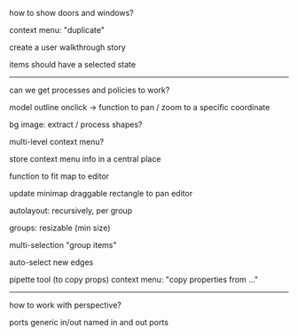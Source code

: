 how to show doors and windows?

context menu: "duplicate"

create a user walkthrough story

items should have a selected state

---

can we get processes and policies to work?

model outline
	onclick → function to pan / zoom to a specific coordinate

bg image: extract / process shapes?

multi-level context menu?

store context menu info in a central place

function to fit map to editor

update minimap
	draggable rectangle to pan editor

autolayout: recursively, per group

groups: resizable (min size)

multi-selection
	"group items"

auto-select new edges

pipette tool (to copy props)
	context menu: "copy properties from ..."

---

how to work with perspective?

ports
	generic in/out
	named in and out ports
